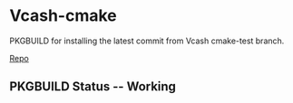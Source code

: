 # Vcash-cmake
PKGBUILD for installing the latest commit from Vcash cmake-test branch.  

[Repo](https://github.com/openvcash/vcash/tree/cmake-test)

## PKGBUILD Status -- Working
